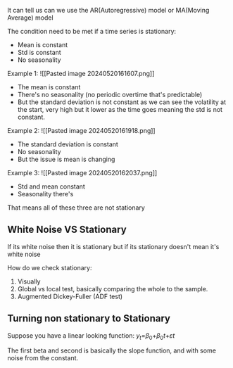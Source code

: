 It can tell us can we use the AR(Autoregressive) model or MA(Moving Average) model

The condition need to be met if a time series is stationary:
- Mean is constant
- Std is constant
- No seasonality

Example 1:
![[Pasted image 20240520161607.png]]
- The mean is constant
- There's no seasonality (no periodic overtime that's predictable)
- But the standard deviation is not constant as we can see the volatility at the start, very high but it lower as the time goes meaning the std is not constant.

Example 2:
![[Pasted image 20240520161918.png]]
- The standard deviation is constant
- No seasonality
- But the issue is mean is changing

Example 3:
![[Pasted image 20240520162037.png]]
- Std and mean constant
- Seasonality there's

That means all of these three are not stationary

## White Noise VS Stationary
If its white noise then it is stationary but
if its stationary doesn't mean it's white noise

How do we check stationary:
1. Visually
2. Global vs local test, basically comparing the whole to the sample.
3. Augmented Dickey-Fuller (ADF test)

## Turning non stationary to Stationary
Suppose you have a linear looking function:
$y_t$=$\beta_0$+$\beta_0$$t$+$\varepsilon t$

The first beta and second is basically the slope function, and with some noise from the constant.








